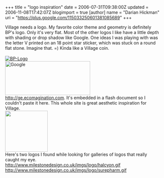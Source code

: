 +++
title = "logo inspiration"
date = 2006-07-31T09:38:00Z
updated = 2006-11-08T17:42:07Z
blogimport = true 
[author]
	name = "Darian Hickman"
	uri = "https://plus.google.com/115033250601381085689"
+++

Village needs a logo.  My favorite color theme and geometry is definitely BP's logo.  Only it's very flat.  Most of the other logos I like have a little depth with shading or drop shadow like Google.  One ideas I was playing with was the letter V printed on an 18 point star sticker, which was stuck on a round flat stone.  Imagine that. =)  Kinda like a Village coin.<br /><br /><a href="http://www.bp.com/home.do?categoryId=1&contentId=2006973"><img id="bpLogo" src="http://www.bp.com/images/bp-logo.gif" alt="BP-Logo" /></a><!-- Begin:Addition for CR 487-->                              <a href="http://www.bp.com/home.do?categoryId=1#belownav"><img src="http://www.bp.com/images/spacer.gif" alt="Skip Navigation - jump to content" border="0" height="1" width="1" /></a><br /><img src="http://www.google.com/intl/en/images/logo.gif" alt="Google" height="110" width="276" /><br /><a href="http://ge.ecomagination.com">http://ge.ecomagination.com</a>.  It's embedded in a flash document so I couldn't paste it here. This whole site is great aesthetic inspiration for Village.<br /><a href="http://www.kotaku.com/gaming/EA%20LOGOrithm.jpg" target="_top"><img style="width: 138px; height: 133px;" src="http://images.google.com/images?q=tbn:9z7JztwXFnT3kM:http://www.kotaku.com/gaming/EA%2520LOGOrithm.jpg" /></a><br />Here's two logos I found while looking for galleries of logos that really caught my eye.<br /><a href="http://www.milestonedesign.co.uk/imgs/logo/halcyon.gif">http://www.milestonedesign.co.uk/imgs/logo/halcyon.gif</a><br /><a href="http://www.milestonedesign.co.uk/imgs/logo/surepharm.gif">http://www.milestonedesign.co.uk/imgs/logo/surepharm.gif</a><br /><br />    <!-- End:Addition for CR 487-->
